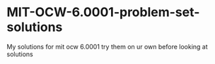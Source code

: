 # MIT-OCW-6.0001-problem-set-solutions
My solutions for mit ocw 6.0001
try them on ur own before looking at solutions
